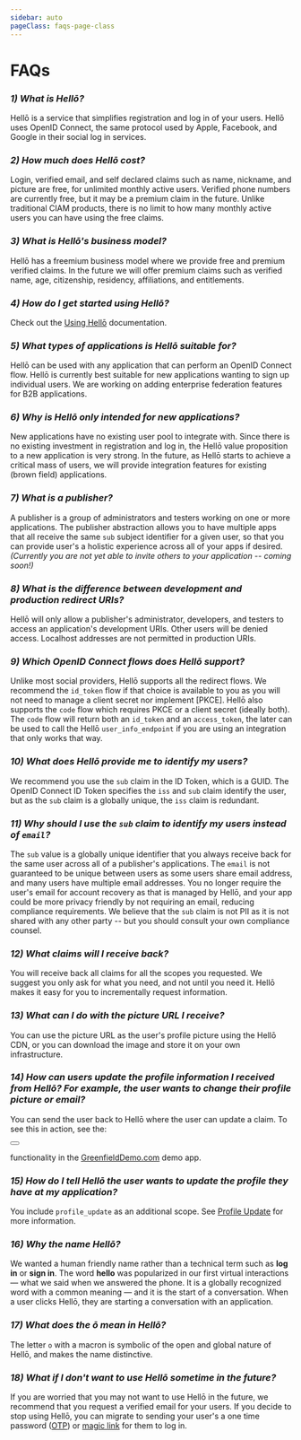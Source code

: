 ```yaml
---
sidebar: auto
pageClass: faqs-page-class
---
```


# FAQs

### *1) What is Hellō?* 

Hellō is a service that simplifies registration and log in of your users. Hellō uses OpenID Connect, the same protocol used by Apple, Facebook, and Google in their social log in services. 

### *2) How much does Hellō cost?*

Login, verified email, and self declared claims such as name, nickname, and picture are free, for unlimited monthly active users. Verified phone numbers are currently free, but it may be a premium claim in the future. Unlike traditional CIAM products, there is no limit to how many monthly active users you can have using the free claims.

### *3) What is Hellō's business model?*

Hellō has a freemium business model where we provide free and premium verified claims. In the future we will offer premium claims such as verified name, age, citizenship, residency, affiliations, and entitlements.

### *4) How do I get started using Hellō?*

Check out the [Using Hellō](/documentation/getting-started.html#_1-app-registration) documentation. 


### *5) What types of applications is Hellō suitable for?*

Hellō can be used with any application that can perform an OpenID Connect flow. Hellō is currently best suitable for new applications wanting to sign up individual users. We are working on adding enterprise federation features for B2B applications.

### *6) Why is Hellō only intended for new applications?*

New applications have no existing user pool to integrate with. Since there is no existing investment in registration and log in, the Hellō value proposition to a new application is very strong. In the future, as Hellō starts to achieve a critical mass of users, we will provide integration features for existing (brown field) applications.

### *7) What is a publisher?*

A publisher is a group of administrators and testers working on one or more applications. The publisher abstraction allows you to have multiple apps that all receive the same `sub` subject identifier for a given user, so that you can provide user's a holistic experience across all of your apps if desired. *(Currently you are not yet able to invite others to your application -- coming soon!)*


### *8) What is the difference between development and production redirect URIs?*

Hellō will only allow a publisher's administrator, developers, and testers to access an application's development URIs. Other users will be denied access. Localhost addresses are not permitted in production URIs.

### *9) Which OpenID Connect flows does Hellō support?*

Unlike most social providers, Hellō supports all the redirect flows. We recommend the `id_token` flow if that choice is available to you as you will not need to manage a client secret nor implement [PKCE]. Hellō also supports the `code` flow which requires PKCE or a client secret (ideally both). The `code` flow will return both an `id_token` and an `access_token`, the later can be used to call the Hellō `user_info_endpoint` if you are using an integration that only works that way.

### *10) What does Hellō provide me to identify my users?*

We recommend you use the `sub` claim in the ID Token, which is a GUID. The OpenID Connect ID Token specifies the `iss` and `sub` claim identify the user, but as the `sub` claim is a globally unique, the `iss` claim is redundant. 

### *11) Why should I use the `sub` claim to identify my users instead of `email`?*

The `sub` value is a globally unique identifier that you always receive back for the same user across all of a publisher's applications. The `email` is not guaranteed to be unique between users as some users share email address, and many users have multiple email addresses. You no longer require the user's email for account recovery as that is managed by Hellō, and your app could be more privacy friendly by not requiring an email, reducing compliance requirements. We believe that the `sub` claim is not PII as it is not shared with any other party -- but you should consult your own compliance counsel.

### *12) What claims will I receive back?*

You will receive back all claims for all the scopes you requested. We suggest you only ask for what you need, and not until you need it. Hellō makes it easy for you to incrementally request information.

### *13) What can I do with the picture URL I receive?*

You can use the picture URL as the user's profile picture using the Hellō CDN, or you can download the image and store it on your own infrastructure. 

### *14) How can users update the profile information I received from Hellō? For example, the user wants to change their profile picture or email?*

You can send the user back to Hellō where the user can update a claim. To see this in action, see the:

<button class="hello-btn hello-btn-white-and-static" data-label="ō&nbsp;&nbsp;&nbsp;Update with Hellō"></button> 

functionality in the [GreenfieldDemo.com](https://greenfielddemo.com) demo app.


### *15) How do I tell Hellō the user wants to update the profile they have at my application?*

You include `profile_update` as an additional scope. See [Profile Update](/documentation/hello-scopes.html#profile-update) for more information.


### *16) Why the name Hellō?*
We wanted a human friendly name rather than a technical term such as **log in** or **sign in**. The word **hello** was popularized in our first virtual interactions — what we said when we answered the phone. It is a globally recognized word with a common meaning — and it is the start of a conversation. When a user clicks Hellō, they are starting a conversation with an application. 

### *17) What does the ō mean in Hellō?*

The letter `o` with a macron is symbolic of the open and global nature of Hellō, and makes the name distinctive.

### *18) What if I don't want to use Hellō sometime in the future?*

If you are worried that you may not want to use Hellō in the future, we recommend that you request a verified email for your users. If you decide to stop using Hellō, you can migrate to sending your user's a one time password ([OTP](https://en.wikipedia.org/wiki/One-time_password)) or [magic link](https://postmarkapp.com/blog/magic-links) for them to log in.
